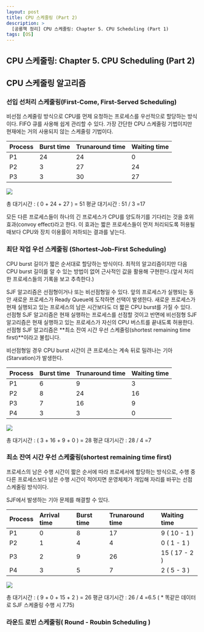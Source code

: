 ```yaml
---
layout: post
title: CPU 스케줄링 (Part 2)
description: >
  [공룡책 정리] CPU 스케줄링: Chapter 5. CPU Scheduling (Part 1)
tags: [OS]
---
```


## CPU 스케줄링: Chapter 5. CPU Scheduling (Part 2)

## CPU 스케줄링 알고리즘

### 선입 선처리 스케줄링(First-Come, First-Served Scheduling)

비선점 스케줄링 방식으로 CPU를 먼제 요청하는 프로세스를 우선적으로 할당하는 방식이다. FIFO 큐를 사용해 쉽게 관리할 수 있다. 가장 간단한 CPU 스케줄링 기법이지만 현재에는 거의 사용되지 않는 스케줄링 기법이다.

| Process | Burst time | Trunaround time | Waiting time |
| :------ | :--------- | :-------------- | :----------- |
| P1      | 24         | 24              | 0            |
| P2      | 3          | 27              | 24           |
| P3      | 3          | 30              | 27           |

![](https://taeho0304.github.io/assets/img/OS/fcfs.PNG)

총 대기시간 : ( 0 + 24 + 27 ) = 51
평균 대기시간 : 51 / 3 =17

모든 다른 프로세스들이 하나의 긴 프로세스가 CPU를 양도하기를 기다리는 것을 호위 효과(convoy effect)라고 한다. 이 효과는 짧은 프로세스들이 먼저 처리되도록 허용될 때보다 CPU와 장치 이용률이 저하되는 결과를 낳는다.

### 최단 작업 우선 스케줄링 (Shortest-Job-First Scheduling)

CPU burst 길이가 짧은 순서대로 할당하는 방식이다. 최적의 알고리즘이지만 다음 CPU burst 길이를 알 수 있는 방법이 없어 근사적인 값을 활용해 구현한다.(앞서 처리한 프로세스들의 기록을 보고 추측한다.)

SJF 알고리즘은 선점형이거나 또는 비선점형일 수 있다. 앞의 프로세스가 실행되는 동안 새로운 프로세스가 Ready Queue에 도착하면 선택이 발생한다. 새로운 프로세스가 현재 실행되고 있는 프로세스의 남은 시간보다도 더 짧은 CPU burst를 가질 수 있다. 선점형 SJF 알고리즘은 현재 실행하는 프로세스를 선점할 것이고 반면에 비선점형 SJF 알고리즘은 현재 실행하고 있는 프로세스가 자신의 CPU 버스트를 끝내도록 허용한다. 선점형 SJF 알고리즘은 **최소 잔여 시간 우선 스케줄링(shortest remaining time first)**이라고 불립니다.

비선점형일 경우 CPU burst 시간이 큰 프로세스는 계속 뒤로 밀려나는 기아(Starvation)가 발생한다.

| Process | Burst time | Trunaround time | Waiting time |
| :------ | :--------- | :-------------- | :----------- |
| P1      | 6          | 9               | 3            |
| P2      | 8          | 24              | 16           |
| P3      | 7          | 16              | 9            |
| P4      | 3          | 3               | 0            |

![](https://taeho0304.github.io/assets/img/OS/sjf.PNG)

총 대기시간 : ( 3 + 16 + 9 + 0 ) = 28
평균 대기시간 : 28 / 4 =7

### 최소 잔여 시간 우선 스케줄링(shortest remaining time first)

프로세스의 남은 수행 시간이 짧은 순서에 따라 프로세서에 할당하는 방식으로, 수행 중 다른 프로세스보다 남은 수행 시간이 적어지면 운영체제가 개입해 자리를 바꾸는 선점 스케줄링 방식이다.

SJF에서 발생하는 기아 문제를 해결할 수 있다.

| Process | Arrival time | Burst time | Trunaround time | Waiting time  |
| :------ | :----------- | :--------- | :-------------- | :------------ |
| P1      | 0            | 8          | 17              | 9 ( 10 - 1 )  |
| P2      | 1            | 4          | 4               | 0 ( 1 - 1 )   |
| P3      | 2            | 9          | 26              | 15 ( 17 - 2 ) |
| P4      | 3            | 5          | 7               | 2 ( 5 - 3 )   |

![](https://taeho0304.github.io/assets/img/OS/srtf.PNG)

총 대기시간 : ( 9 + 0 + 15 + 2 ) = 26
평균 대기시간 : 26 / 4 =6.5 ( \* 똑같은 데이터로 SJF 스케줄링 수행 시 7.75)

### 라운드 로빈 스케줄링( Round - Roubin Scheduling )
